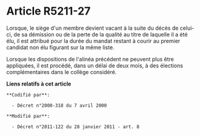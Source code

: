 # Article R5211-27

Lorsque, le siège d'un membre devient vacant à la suite du décès de celui-ci, de sa démission ou de la perte de la qualité au
titre de laquelle il a été élu, il est attribué pour la durée du mandat restant à courir au premier candidat non élu figurant
sur la même liste.

Lorsque les dispositions de l'alinéa précédent ne peuvent plus être appliquées, il est procédé, dans un délai de deux mois, à
des élections complémentaires dans le collège considéré.

**Liens relatifs à cet article**

	**Codifié par**:

	  - Décret n°2000-318 du 7 avril 2000

	**Modifié par**:

	  - Décret n°2011-122 du 28 janvier 2011 - art. 8
